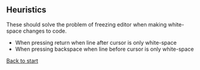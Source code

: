 ## Heuristics

These should solve the problem of freezing editor when making white-space changes to code.

* When pressing return when line after cursor is only white-space
* When pressing backspace when line before cursor is only white-space

[Back to start](../../../)
